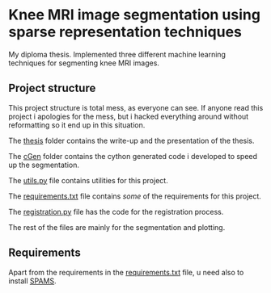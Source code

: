 # Knee MRI image segmentation using sparse representation techniques

My diploma thesis. Implemented three different machine learning techniques for
segmenting knee MRI images.

## Project structure

This project structure is total mess, as everyone can see. If anyone read this
project i apologies for the mess, but i hacked everything around without
reformatting so it end up in this situation.

The [thesis](thesis) folder contains the write-up and the presentation of the
thesis.

The [cGen](cGen) folder contains the cython generated code i developed to speed
up the segmentation.

The [utils.py](utils.py) file contains utilities for this project.

The [requirements.txt](requirements.txt) file contains _some_ of the
requirements for this project.

The [registration.py](registration.py) file has the code for the registration
process.

The rest of the files are mainly for the segmentation and plotting.

## Requirements

Apart from the requirements in the [requirements.txt](requirements.txt) file, u
need also to install [SPAMS](http://thoth.inrialpes.fr/people/mairal/spams/).
